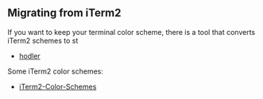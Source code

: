 Migrating from iTerm2
---------------------

If you want to keep your terminal color scheme,
there is a tool that converts iTerm2 schemes to st

* [hodler](https://github.com/matttproud/hodler)

Some iTerm2 color schemes:

* [iTerm2-Color-Schemes](https://github.com/mbadolato/iTerm2-Color-Schemes)
